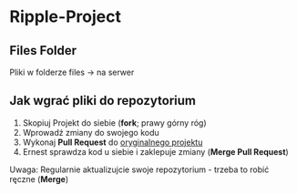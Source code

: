 # Ripple-Project

## Files Folder

Pliki w folderze files -> na serwer


## Jak wgrać pliki do repozytorium

 1. Skopiuj Projekt do siebie (**fork**; prawy górny róg)
 2. Wprowadź zmiany do swojego kodu
 3. Wykonaj **Pull Request** do [oryginalnego projektu](https://github.com/ernikus/Ripple-Project)
 4. Ernest sprawdza kod u siebie i zaklepuje zmiany (**Merge Pull Request**)

Uwaga: Regularnie aktualizujcie swoje repozytorium - trzeba to robić ręczne (**Merge**)

